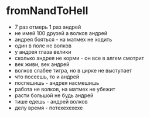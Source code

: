 # fromNandToHell
- 7 раз отмерь 1 раз андрей
- не имей 100 друзей а волков андрей
- андрея бояться - на матмех не ходить
- один в поле не волков
- у андрея глаза велики
- сколько андрея не корми - он все в алгем смотрит
- век живи, век андрей
- волков слабее тигра, но в цирке не выступает
- что посеешь, то и андрей
- поспешишь - андрея насмешишь
- работа не волков, на матмех не убежит
- расти большой не будь андрей
- тише едешь - андрей волков
- делу время - потехехехехе
